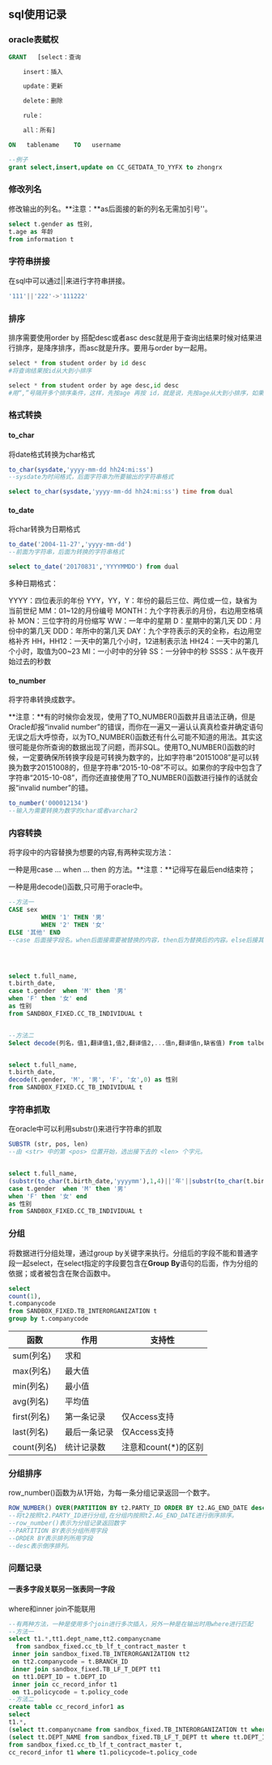 ## sql使用记录

### oracle表赋权

```sql
GRANT   [select：查询

    insert：插入

    update：更新

    delete：删除

    rule：

    all：所有]

ON   tablename    TO   username

--例子
grant select,insert,update on CC_GETDATA_TO_YYFX to zhongrx
```

### 修改列名

修改输出的列名。**注意：**as后面接的新的列名无需加引号''。

```sql
select t.gender as 性别,
t.age as 年龄
from information t
```

### 字符串拼接

在sql中可以通过||来进行字符串拼接。

```sql
'111'||'222'->'111222'
```

### 排序

排序需要使用order by 搭配desc或者asc desc就是用于查询出结果时候对结果进行排序，是降序排序，而asc就是升序。要用与order by一起用。

```python
select * from student order by id desc
#将查询结果按id从大到小排序

select * from student order by age desc,id desc
#用“,”号隔开多个排序条件，这样，先按age 再按 id，就是说，先按age从大到小排序，如果有相同年龄的，那么相同年龄的学生再按他们的id从大到小排序。
```

### 格式转换

#### to_char

将date格式转换为char格式

```sql
to_char(sysdate,'yyyy-mm-dd hh24:mi:ss')
--sysdate为时间格式，后面字符串为所要输出的字符串格式

select to_char(sysdate,'yyyy-mm-dd hh24:mi:ss') time from dual
```

#### to_date

将char转换为日期格式

```sql
to_date('2004-11-27','yyyy-mm-dd')
--前面为字符串，后面为转换的字符串格式

select to_date('20170831','YYYYMMDD') from dual
```

多种日期格式： 

YYYY：四位表示的年份 
YYY，YY，Y：年份的最后三位、两位或一位，缺省为当前世纪 
MM：01~12的月份编号 
MONTH：九个字符表示的月份，右边用空格填补 
MON：三位字符的月份缩写 
WW：一年中的星期 
D：星期中的第几天 
DD：月份中的第几天 
DDD：年所中的第几天 
DAY：九个字符表示的天的全称，右边用空格补齐 
HH，HH12：一天中的第几个小时，12进制表示法 
HH24：一天中的第几个小时，取值为00~23 
MI：一小时中的分钟 
SS：一分钟中的秒 
SSSS：从午夜开始过去的秒数 

#### to_number

将字符串转换成数字。

**注意：**有的时候你会发现，使用了TO_NUMBER()函数并且语法正确，但是Oracle却报“invalid number”的错误，而你在一遍又一遍认认真真检查并确定语句无误之后大呼惊奇，以为TO_NUMBER()函数还有什么可能不知道的用法。其实这很可能是你所查询的数据出现了问题，而非SQL。使用TO_NUMBER()函数的时候，一定要确保所转换字段是可转换为数字的，比如字符串“20151008”是可以转换为数字20151008的，但是字符串“2015-10-08”不可以。如果你的字段中包含了字符串“2015-10-08”，而你还直接使用了TO_NUMBER()函数进行操作的话就会报“invalid number”的错。

```sql
to_number('000012134')
--输入为需要转换为数字的char或者varchar2
```

### 内容转换

将字段中的内容替换为想要的内容,有两种实现方法：

一种是用case ... when ... then 的方法。**注意：**记得写在最后end结束符；

一种是用decode()函数,只可用于oracle中。

```sql
--方法一
CASE sex
         WHEN '1' THEN '男'
         WHEN '2' THEN '女'
ELSE '其他' END
--case 后面接字段名。when后面接需要被替换的内容，then后为替换后的内容。else后接其他未指定的替换后内容。end为结束符。




select t.full_name,
t.birth_date,
case t.gender  when 'M' then '男' 
when 'F' then '女' end  
as 性别 
from SANDBOX_FIXED.CC_TB_INDIVIDUAL t


--方法二
Select decode(列名，值1,翻译值1,值2,翻译值2,...值n,翻译值n,缺省值) From talbename


select t.full_name,
t.birth_date,
decode(t.gender, 'M', '男', 'F', '女',0) as 性别
from SANDBOX_FIXED.CC_TB_INDIVIDUAL t
```

### 字符串抓取

在oracle中可以利用substr()来进行字符串的抓取

```sql
SUBSTR (str, pos, len)
--由 <str> 中的第 <pos> 位置开始，选出接下去的 <len> 个字元。


select t.full_name,
(substr(to_char(t.birth_date,'yyyymm'),1,4)||'年'||substr(to_char(t.birth_date,'yyyymm'),5,2)||'月') ,
case t.gender  when 'M' then '男' 
when 'F' then '女' end  
as 性别 
from SANDBOX_FIXED.CC_TB_INDIVIDUAL t
```

### 分组

将数据进行分组处理，通过group by关键字来执行。分组后的字段不能和普通字段一起select，在select指定的字段要包含在**Group** **By**语句的后面，作为分组的依据；或者被包含在聚合函数中。

```sql
select 
count(1),
t.companycode 
from SANDBOX_FIXED.TB_INTERORGANIZATION t 
group by t.companycode
```

| 函数        | 作用     | 支持性            |
| --------- | ------ | -------------- |
| sum(列名)   | 求和     |                |
| max(列名)   | 最大值    |                |
| min(列名)   | 最小值    |                |
| avg(列名)   | 平均值    |                |
| first(列名) | 第一条记录  | 仅Access支持      |
| last(列名)  | 最后一条记录 | 仅Access支持      |
| count(列名) | 统计记录数  | 注意和count(*)的区别 |

### 分组排序

row_number()函数为从1开始，为每一条分组记录返回一个数字。

```sql
ROW_NUMBER() OVER(PARTITION BY t2.PARTY_ID ORDER BY t2.AG_END_DATE desc)
--将t2按照t2.PARTY_ID进行分组,在分组内按照t2.AG_END_DATE进行倒序排序。
--row_number()表示为分组记录返回数字
--PARTITION BY表示分组所用字段
--ORDER BY表示排列所用字段
--desc表示倒序排列。
```

### 问题记录

#### 一表多字段关联另一张表同一字段

where和inner join不能联用

```sql
--有两种方法，一种是使用多个join进行多次插入，另外一种是在输出时用where进行匹配
--方法一
select t1.*,tt1.dept_name,tt2.companycname
  from sandbox_fixed.cc_tb_lf_t_contract_master t
 inner join sandbox_fixed.TB_INTERORGANIZATION tt2
 on tt2.companycode = t.BRANCH_ID
 inner join sandbox_fixed.TB_LF_T_DEPT tt1
 on tt1.DEPT_ID = t.DEPT_ID
 inner join cc_record_infor t1
 on t1.policycode = t.policy_code
--方法二
create table cc_record_infor1 as
select
t1.*, 
(select tt.companycname from sandbox_fixed.TB_INTERORGANIZATION tt where tt.companycode=t.BRANCH_ID) as 分公司名称,
(select tt.DEPT_NAME from sandbox_fixed.TB_LF_T_DEPT tt where tt.DEPT_ID=t.dept_id ) as 所在小组
from sandbox_fixed.cc_tb_lf_t_contract_master t,
cc_record_infor t1 where t1.policycode=t.policy_code
```

